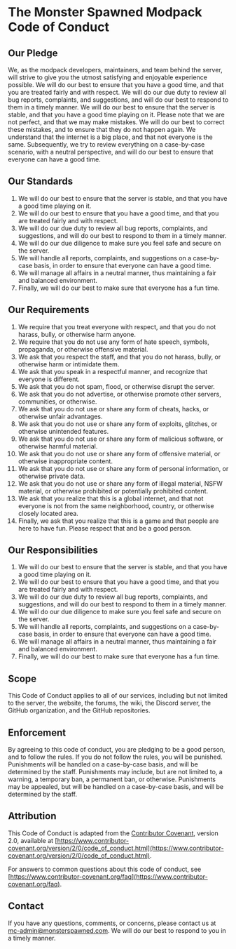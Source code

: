 # The Monster Spawned Modpack Code of Conduct

## Our Pledge

We, as the modpack developers, maintainers, and team behind the server, will strive to give you the utmost satisfying and enjoyable experience possible. We will do our best to ensure that you have a good time, and that you are treated fairly and with respect. We will do our due duty to review all bug reports, complaints, and suggestions, and will do our best to respond to them in a timely manner. We will do our best to ensure that the server is stable, and that you have a good time playing on it. Please note that we are not perfect, and that we may make mistakes. We will do our best to correct these mistakes, and to ensure that they do not happen again. We understand that the internet is a big place, and that not everyone is the same. Subsequently, we try to review everything on a case-by-case scenario, with a neutral perspective, and will do our best to ensure that everyone can have a good time.

## Our Standards

1. We will do our best to ensure that the server is stable, and that you have a good time playing on it.
2. We will do our best to ensure that you have a good time, and that you are treated fairly and with respect.
3. We will do our due duty to review all bug reports, complaints, and suggestions, and will do our best to respond to them in a timely manner.
4. We will do our due diligence to make sure you feel safe and secure on the server.
5. We will handle all reports, complaints, and suggestions on a case-by-case basis, in order to ensure that everyone can have a good time.
6. We will manage all affairs in a neutral manner, thus maintaining a fair and balanced environment.
7. Finally, we will do our best to make sure that everyone has a fun time.

## Our Requirements

1. We require that you treat everyone with respect, and that you do not harass, bully, or otherwise harm anyone.
2. We require that you do not use any form of hate speech, symbols, propaganda, or otherwise offensive material.
3. We ask that you respect the staff, and that you do not harass, bully, or otherwise harm or intimidate them.
4. We ask that you speak in a respectful manner, and recognize that everyone is different.
5. We ask that you do not spam, flood, or otherwise disrupt the server.
6. We ask that you do not advertise, or otherwise promote other servers, communities, or otherwise.
7. We ask that you do not use or share any form of cheats, hacks, or otherwise unfair advantages.
8. We ask that you do not use or share any form of exploits, glitches, or otherwise unintended features.
9. We ask that you do not use or share any form of malicious software, or otherwise harmful material.
10. We ask that you do not use or share any form of offensive material, or otherwise inappropriate content.
11. We ask that you do not use or share any form of personal information, or otherwise private data.
12. We ask that you do not use or share any form of illegal material, NSFW material, or otherwise prohibited or potentially prohibited content.
13. We ask that you realize that this is a global internet, and that not everyone is not from the same neighborhood, country, or otherwise closely located area.
14. Finally, we ask that you realize that this is a game and that people are here to have fun. Please respect that and be a good person.

## Our Responsibilities

1. We will do our best to ensure that the server is stable, and that you have a good time playing on it.
2. We will do our best to ensure that you have a good time, and that you are treated fairly and with respect.
3. We will do our due duty to review all bug reports, complaints, and suggestions, and will do our best to respond to them in a timely manner.
4. We will do our due diligence to make sure you feel safe and secure on the server.
5. We will handle all reports, complaints, and suggestions on a case-by-case basis, in order to ensure that everyone can have a good time.
6. We will manage all affairs in a neutral manner, thus maintaining a fair and balanced environment.
7. Finally, we will do our best to make sure that everyone has a fun time.

## Scope

This Code of Conduct applies to all of our services, including but not limited to the server, the website, the forums, the wiki, the Discord server, the GitHub organization, and the GitHub repositories.

## Enforcement

By agreeing to this code of conduct, you are pledging to be a good person, and to follow the rules. If you do not follow the rules, you will be punished. Punishments will be handled on a case-by-case basis, and will be determined by the staff. Punishments may include, but are not limited to, a warning, a temporary ban, a permanent ban, or otherwise. Punishments may be appealed, but will be handled on a case-by-case basis, and will be determined by the staff.

## Attribution

This Code of Conduct is adapted from the [Contributor Covenant](https://www.contributor-covenant.org/), version 2.0, available at [https://www.contributor-covenant.org/version/2/0/code_of_conduct.html](https://www.contributor-covenant.org/version/2/0/code_of_conduct.html).

For answers to common questions about this code of conduct, see [https://www.contributor-covenant.org/faq](https://www.contributor-covenant.org/faq).

## Contact

If you have any questions, comments, or concerns, please contact us at [mc-admin@monsterspawned.com](mailto:mc-admin@monsterspawned.com). We will do our best to respond to you in a timely manner.
